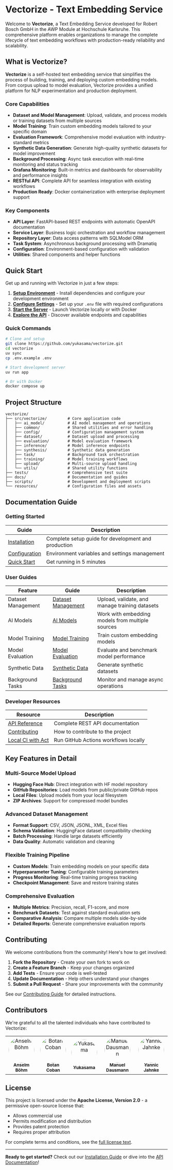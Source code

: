 # Vectorize - Text Embedding Service

Welcome to **Vectorize**, a Text Embedding Service developed for Robert Bosch GmbH in the AWP Module at Hochschule Karlsruhe. This comprehensive platform enables organizations to manage the complete lifecycle of text embedding workflows with production-ready reliability and scalability.

## What is Vectorize?

**Vectorize** is a self-hosted text embedding service that simplifies the process of building, training, and deploying custom embedding models. From corpus upload to model evaluation, Vectorize provides a unified platform for NLP experimentation and production deployment.

### Core Capabilities

- **Dataset and Model Management**: Upload, validate, and process models or training datasets from multiple sources
- **Model Training**: Train custom embedding models tailored to your specific domain
- **Evaluation Framework**: Comprehensive model evaluation with industry-standard metrics
- **Synthetic Data Generation**: Generate high-quality synthetic datasets for model improvement
- **Background Processing**: Async task execution with real-time monitoring and status tracking
- **Grafana Monitoring**: Built-in metrics and dashboards for observability and performance insights
- **RESTful API**: Complete API for seamless integration with existing workflows
- **Production Ready**: Docker containerization with enterprise deployment support

### Key Components

- **API Layer**: FastAPI-based REST endpoints with automatic OpenAPI documentation
- **Service Layer**: Business logic orchestration and workflow management
- **Repository Layer**: Data access patterns with SQLModel ORM
- **Task System**: Asynchronous background processing with Dramatiq
- **Configuration**: Environment-based configuration with validation
- **Utilities**: Shared components and helper functions

## Quick Start

Get up and running with Vectorize in just a few steps:

1. **[Setup Environment](docs/installation.md)** - Install dependencies and configure your development environment
2. **[Configure Settings](docs/configuration.md)** - Set up your `.env` file with required configurations
3. **[Start the Server](docs/installation.md#running-vectorize)** - Launch Vectorize locally or with Docker
4. **[Explore the API](docs/api.md)** - Discover available endpoints and capabilities

### Quick Commands

```bash
# Clone and setup
git clone https://github.com/yukasama/vectorize.git
cd vectorize
uv sync
cp .env.example .env

# Start development server
uv run app

# Or with Docker
docker compose up
```

## Project Structure

```
vectorize/
├── src/vectorize/         # Core application code
│   ├── ai_model/          # AI model management and operations
│   ├── common/            # Shared utilities and error handling
│   ├── config/            # Configuration management system
│   ├── dataset/           # Dataset upload and processing
│   ├── evaluation/        # Model evaluation framework
│   ├── inference/         # Model inference endpoints
│   ├── synthesis/         # Synthetic data generation
│   ├── task/              # Background task orchestration
│   ├── training/          # Model training workflows
│   ├── upload/            # Multi-source upload handling
│   └── utils/             # Shared utility functions
├── tests/                 # Comprehensive test suite
├── docs/                  # Documentation and guides
├── scripts/               # Development and deployment scripts
└── resources/             # Configuration files and assets
```

## Documentation Guide

### Getting Started

| Guide                                      | Description                                         |
| ------------------------------------------ | --------------------------------------------------- |
| [Installation](docs/installation.md)            | Complete setup guide for development and production |
| [Configuration](docs/configuration.md)          | Environment variables and settings management       |
| [Quick Start](docs/installation.md#quick-start) | Get running in 5 minutes                            |

### User Guides

| Feature            | Guide                                    | Description                                      |
| ------------------ | ---------------------------------------- | ------------------------------------------------ |
| Dataset Management | [Dataset Management](docs/guides/datasets.md) | Upload, validate, and manage training datasets   |
| AI Models          | [AI Models](docs/guides/models.md)            | Work with embedding models from multiple sources |
| Model Training     | [Model Training](docs/guides/training.md)     | Train custom embedding models                    |
| Model Evaluation   | [Model Evaluation](docs/guides/evaluation.md) | Evaluate and benchmark model performance         |
| Synthetic Data     | [Synthetic Data](docs/guides/synthesis.md)    | Generate synthetic datasets                      |
| Background Tasks   | [Background Tasks](docs/guides/tasks.md)      | Monitor and manage async operations              |

### Developer Resources

| Resource                        | Description                          |
| ------------------------------- | ------------------------------------ |
| [API Reference](docs/api.md)         | Complete REST API documentation      |
| [Contributing](docs/contributing.md) | How to contribute to the project     |
| [Local CI with Act](docs/act.md)     | Run GitHub Actions workflows locally |

## Key Features in Detail

### Multi-Source Model Upload

- **Hugging Face Hub**: Direct integration with HF model repository
- **GitHub Repositories**: Load models from public/private GitHub repos
- **Local Files**: Upload models from your local filesystem
- **ZIP Archives**: Support for compressed model bundles

### Advanced Dataset Management

- **Format Support**: CSV, JSON, JSONL, XML, Excel files
- **Schema Validation**: HuggingFace dataset compatibility checking
- **Batch Processing**: Handle large datasets efficiently
- **Data Quality**: Automatic validation and cleaning

### Flexible Training Pipeline

- **Custom Models**: Train embedding models on your specific data
- **Hyperparameter Tuning**: Configurable training parameters
- **Progress Monitoring**: Real-time training progress tracking
- **Checkpoint Management**: Save and restore training states

### Comprehensive Evaluation

- **Multiple Metrics**: Precision, recall, F1-score, and more
- **Benchmark Datasets**: Test against standard evaluation sets
- **Comparative Analysis**: Compare multiple models side-by-side
- **Detailed Reports**: Generate comprehensive evaluation reports

## Contributing

We welcome contributions from the community! Here's how to get involved:

1. **Fork the Repository** - Create your own fork to work on
2. **Create a Feature Branch** - Keep your changes organized
3. **Add Tests** - Ensure your code is well-tested
4. **Update Documentation** - Help others understand your changes
5. **Submit a Pull Request** - Share your improvements with the community

See our [Contributing Guide](docs/contributing.md) for detailed instructions.

## Contributors

We're grateful to all the talented individuals who have contributed to Vectorize:

<table>
<tr>
  <td align="center">
    <a href="https://github.com/Dosto1ewski">
      <img src="https://avatars.githubusercontent.com/Dosto1ewski" width="80" style="border-radius: 50%;" alt="Anselm Böhm"/>
      <br />
      <sub><b>Anselm Böhm</b></sub>
    </a>
  </td>
  <td align="center">
    <a href="https://github.com/BtnCbn">
      <img src="https://avatars.githubusercontent.com/BtnCbn" width="80" style="border-radius: 50%;" alt="Botan Coban"/>
      <br />
      <sub><b>Botan Coban</b></sub>
    </a>
  </td>
  <td align="center">
    <a href="https://github.com/yukasama">
      <img src="https://avatars.githubusercontent.com/yukasama" width="80" style="border-radius: 50%;" alt="Yukasama"/>
      <br />
      <sub><b>Yukasama</b></sub>
    </a>
  </td>
  <td align="center">
    <a href="https://github.com/domoar">
      <img src="https://avatars.githubusercontent.com/domoar" width="80" style="border-radius: 50%;" alt="Manuel Dausmann"/>
      <br />
      <sub><b>Manuel Dausmann</b></sub>
    </a>
  </td>
  <td align="center">
    <a href="https://github.com/Yannjc">
      <img src="https://avatars.githubusercontent.com/Yannjc" width="80" style="border-radius: 50%;" alt="Yannic Jahnke"/>
      <br />
      <sub><b>Yannic Jahnke</b></sub>
    </a>
  </td>
</tr>
</table>

## License

This project is licensed under the **Apache License, Version 2.0** - a permissive open-source license that:

- Allows commercial use
- Permits modification and distribution
- Provides patent protection
- Requires proper attribution

For complete terms and conditions, see the [full license text](https://www.apache.org/licenses/LICENSE-2.0).

---

**Ready to get started?** Check out our [Installation Guide](/docs/installation.md) or dive into the [API Documentation](docs/api.md)!
